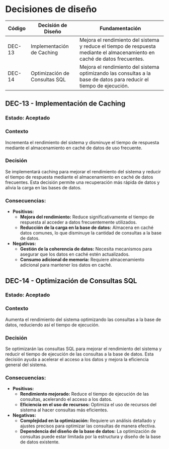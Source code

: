 # Decisiones de diseño

| Código | Decisión de Diseño                       | Fundamentación                                                                                                                                              |
|--------|------------------------------------------|-------------------------------------------------------------------------------------------------------------------------------------------------------------|
| DEC-13  | Implementación de Caching             | Mejora el rendimiento del sistema y reduce el tiempo de respuesta mediante el almacenamiento en caché de datos frecuentes.      |
| DEC-14  | Optimización de Consultas SQL         | Mejora el rendimiento del sistema optimizando las consultas a la base de datos para reducir el tiempo de ejecución.         |


## DEC-13 - Implementación de Caching

### Estado: Aceptado

### Contexto
Incrementa el rendimiento del sistema y disminuye el tiempo de respuesta mediante el almacenamiento en caché de datos de uso frecuente.

### Decisión
Se implementará caching para mejorar el rendimiento del sistema y reducir el tiempo de respuesta mediante el almacenamiento en caché de datos frecuentes. Esta decisión permite una recuperación más rápida de datos y alivia la carga en las bases de datos.

### Consecuencias: 

- **Positivas:**
    - **Mejora del rendimiento:** Reduce significativamente el tiempo de respuesta al acceder a datos frecuentemente utilizados.
    - **Reducción de la carga en la base de datos:** Almacena en caché datos comunes, lo que disminuye la cantidad de consultas a la base de datos.
- **Negativas:**
    - **Gestión de la coherencia de datos:** Necesita mecanismos para asegurar que los datos en caché estén actualizados.
    - **Consumo adicional de memoria:** Requiere almacenamiento adicional para mantener los datos en caché.

## DEC-14 - Optimización de Consultas SQL

### Estado: Aceptado

### Contexto
Aumenta el rendimiento del sistema optimizando las consultas a la base de datos, reduciendo así el tiempo de ejecución.

### Decisión
Se optimizarán las consultas SQL para mejorar el rendimiento del sistema y reducir el tiempo de ejecución de las consultas a la base de datos. Esta decisión ayuda a acelerar el acceso a los datos y mejora la eficiencia general del sistema.

### Consecuencias: 

- **Positivas:**
    - **Rendimiento mejorado:** Reduce el tiempo de ejecución de las consultas, acelerando el acceso a los datos.
    - **Eficiencia en el uso de recursos:** Optimiza el uso de recursos del sistema al hacer consultas más eficientes.
- **Negativas:**
    - **Complejidad en la optimización:** Requiere un análisis detallado y ajustes precisos para optimizar las consultas de manera efectiva.
    - **Dependencia del diseño de la base de datos:** La optimización de consultas puede estar limitada por la estructura y diseño de la base de datos existente.
